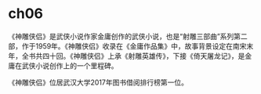 # ch06
《神雕侠侣》是武侠小说作家金庸创作的武侠小说，也是“射雕三部曲”系列第二部，作于1959年。《神雕侠侣》收录在《金庸作品集》中，故事背景设定在南宋末年，全书共四十回。《神雕侠侣》上承《射雕英雄传》，下接《倚天屠龙记》，是金庸在武侠小说创作上的一个里程碑。

《神雕侠侣》位居武汉大学2017年图书借阅排行榜第一位。